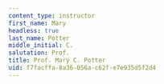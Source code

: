 ```yaml
---
content_type: instructor
first_name: Mary
headless: true
last_name: Potter
middle_initial: C.
salutation: Prof.
title: Prof. Mary C. Potter
uid: f7facffa-8a36-056a-c62f-e7e935d5f2d4
---
```

